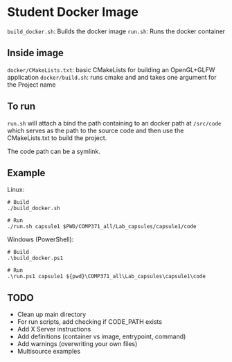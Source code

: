 # Student Docker Image

`build_docker.sh`: Builds the docker image
`run.sh`: Runs the docker container

## Inside image

`docker/CMakeLists.txt`: basic CMakeLists for building an OpenGL+GLFW application
`docker/build.sh`: runs cmake and and takes one argument for the Project name

## To run

`run.sh` will attach a bind the path containing  to an docker path at `/src/code`
which serves as the path to the source code and then use the CMakeLists.txt to
build the project.

The code path can be a symlink.

## Example

Linux:
```
# Build
./build_docker.sh

# Run
./run.sh capsule1 $PWD/COMP371_all/Lab_capsules/capsule1/code
```

Windows (PowerShell):
```
# Build
.\build_docker.ps1

# Run
.\run.ps1 capsule1 ${pwd}\COMP371_all\Lab_capsules\capsule1\code
```

## TODO

* Clean up main directory
* For run scripts, add checking if CODE_PATH exists
* Add X Server instructions
* Add definitions (container vs image, entrypoint, command)
* Add warnings (overwriting your own files)
* Multisource examples


